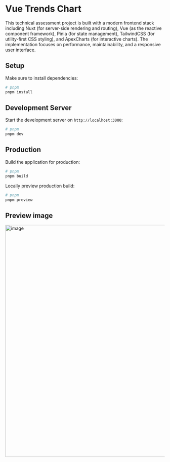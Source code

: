 # Vue Trends Chart
This technical assessment project is built with a modern frontend stack including Nuxt (for server-side rendering and routing), Vue (as the reactive component framework), Pinia (for state management), TailwindCSS (for utility-first CSS styling), and ApexCharts (for interactive charts). The implementation focuses on performance, maintainability, and a responsive user interface.

## Setup
Make sure to install dependencies:

```bash
# pnpm
pnpm install
```

## Development Server

Start the development server on `http://localhost:3000`:

```bash
# pnpm
pnpm dev
```

## Production

Build the application for production:

```bash
# pnpm
pnpm build
```

Locally preview production build:

```bash
# pnpm
pnpm preview
```

## Preview image

<img width="1875" height="732" alt="image" src="https://github.com/user-attachments/assets/df20c4c7-bc59-4067-897b-5ff03e874623" />